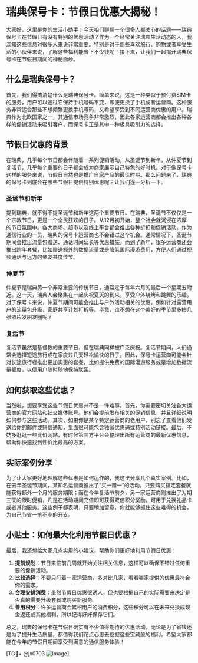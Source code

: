 # 瑞典保号卡：节假日优惠大揭秘！

大家好，这里是你的生活小助手！今天咱们聊聊一个很多人都关心的话题——瑞典保号卡在节假日有没有特别的优惠活动？作为一个经常关注瑞典生活动态的人，我深知这些信息对很多人来说非常重要。特别是对于那些喜欢旅行、购物或者享受生活的小伙伴来说，了解这些福利能省下不少钱呢！接下来，让我们一起揭开瑞典保号卡在节假日期间的神秘面纱。

## 什么是瑞典保号卡？

首先，我们得搞清楚什么是瑞典保号卡。简单来说，这是一种类似于预付费SIM卡的服务，用户可以通过它保持手机号码不变，即便更换了手机或者运营商。这种服务非常适合那些不想频繁更换手机号码，又希望享受到不同运营商优惠的用户。瑞典作为北欧国家之一，其通信市场竞争非常激烈，因此各家运营商都会推出各种各样的促销活动来吸引客户，而保号卡正是其中一种极具吸引力的选择。

## 节假日优惠的背景

在瑞典，几乎每个节日都会伴随着一系列促销活动。从圣诞节到新年，从仲夏节到复活节，几乎每个重要的日子都会成为商家展示自己特色的好时机。对于像保号卡这样的服务来说，节假日自然也是推广自家产品的最佳时期。那么问题来了，瑞典的保号卡到底会在哪些节假日提供特别优惠呢？让我们逐一分析一下。

### 圣诞节和新年

提到瑞典，就不得不提圣诞节和新年这两个重要节日。在瑞典，圣诞节不仅仅是一个宗教节日，更是一个全民狂欢的日子。从12月初开始，整个社会就沉浸在浓厚的节日氛围中。各大商场、超市以及线上平台都会推出各种折扣和促销活动。作为通信行业的一员，瑞典的保号卡运营商也不会错过这个机会。通常情况下，圣诞节期间会推出流量包赠送、通话时间延长等优惠措施。而到了新年，很多运营商还会推出跨年套餐，比如赠送额外的数据流量或是降低国际漫游费用，方便人们通过视频通话与远方的亲友共度佳节。

### 仲夏节

仲夏节是瑞典另一个非常重要的传统节日，通常定于每年六月的最后一个星期五附近。这一天，瑞典人会聚集在一起庆祝夏天的到来，享受户外烧烤和跳舞的乐趣。对于保号卡来说，仲夏节期间可能会推出与户外活动相关的优惠，例如针对露营用户的流量包升级、家庭共享计划打折等。毕竟，谁不想在这个美好的季节里多拍几张照片发朋友圈呢？

### 复活节

复活节虽然是基督教的重要节日，但在瑞典同样被广泛庆祝。复活节期间，人们通常会选择短途旅行或在家度过几天轻松愉快的日子。因此，保号卡运营商可能会针对长途旅行者推出更加实惠的套餐，比如提供免费的国际漫游服务或是增加数据流量额度，以便用户随时随地保持联系。

## 如何获取这些优惠？

当然啦，想要享受这些节假日优惠并不是一件难事。首先，你需要密切关注各大运营商的官方网站和社交媒体账号。他们会提前发布相关的促销信息，并且详细说明如何参与这些活动。其次，如果你是某个特定运营商的老用户，别忘了查看他们发送给你的邮件或短信通知，里面很可能包含独家优惠码或特别活动链接。最后，不妨多逛逛一些比价网站，有时候第三方平台会整理出所有运营商的最新优惠信息，帮助你快速找到性价比最高的方案。

## 实际案例分享

为了让大家更好地理解这些优惠是如何运作的，我这里分享几个真实案例。比如，在去年圣诞节期间，某知名运营商推出了“买一赠一”的活动，只要购买指定套餐就能获得额外一个月的服务期限；而在今年复活节前夕，另一家运营商则推出了为期三天的限时促销，凡是在活动期间充值即可获得双倍积分奖励，可用于兑换礼品卡或者其他服务。这些例子都表明，只要稍加留意，你就能够抓住这些难得的机会，为自己节省一笔不小的开支。

## 小贴士：如何最大化利用节假日优惠？

最后，我还想给大家几点实用的小建议，帮助你们更好地利用节假日优惠：

1. **提前规划**：节日来临前几周就开始关注相关信息，这样可以确保不错过任何重要的促销活动。
2. **比较选择**：不要只盯着一家运营商，多对比几家，看看哪家提供的优惠最符合你的需求。
3. **合理安排消费**：虽然节假日优惠很诱人，但也要根据自己的实际需要来决定是否真的需要升级套餐或购买新服务。
4. **善用积分**：许多运营商会累积用户的消费积分，这些积分可以在未来兑换成现金返还或其他福利，所以记得好好保存它们。

总之，瑞典的保号卡在节假日确实有不少值得期待的优惠活动。无论是为了省钱还是为了提升生活质量，都值得我们花点心思去挖掘这些宝藏般的福利。希望大家都能在今年的节假日期间享受到满意的通信服务体验！

[TG💪+ @jx0703 ![Image](https://github.com/user-attachments/assets/dbca1d08-cadb-493c-b0ec-ad6f7a83f270)]